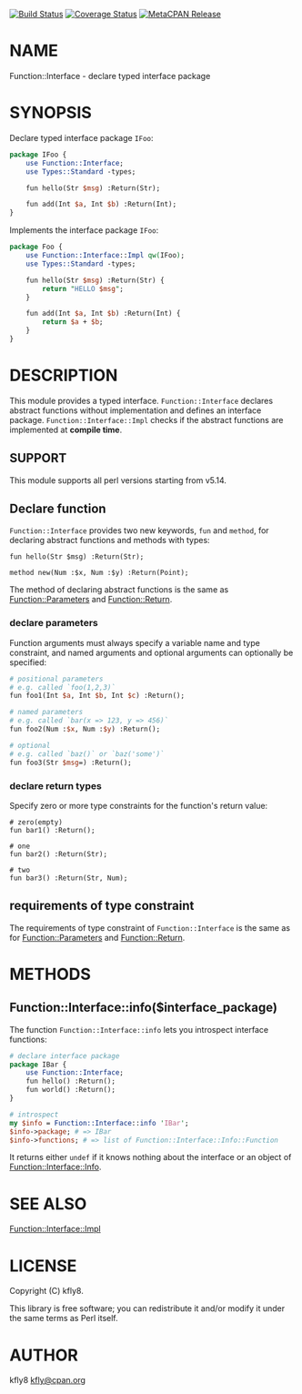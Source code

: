 [![Build Status](https://travis-ci.org/kfly8/p5-Function-Interface.svg?branch=master)](https://travis-ci.org/kfly8/p5-Function-Interface) [![Coverage Status](https://img.shields.io/coveralls/kfly8/p5-Function-Interface/master.svg?style=flat)](https://coveralls.io/r/kfly8/p5-Function-Interface?branch=master) [![MetaCPAN Release](https://badge.fury.io/pl/Function-Interface.svg)](https://metacpan.org/release/Function-Interface)
# NAME

Function::Interface - declare typed interface package

# SYNOPSIS

Declare typed interface package `IFoo`:

```perl
package IFoo {
    use Function::Interface;
    use Types::Standard -types;

    fun hello(Str $msg) :Return(Str);

    fun add(Int $a, Int $b) :Return(Int);
}
```

Implements the interface package `IFoo`:

```perl
package Foo {
    use Function::Interface::Impl qw(IFoo);
    use Types::Standard -types;

    fun hello(Str $msg) :Return(Str) {
        return "HELLO $msg";
    }

    fun add(Int $a, Int $b) :Return(Int) {
        return $a + $b;
    }
}
```

# DESCRIPTION

This module provides a typed interface.
`Function::Interface` declares abstract functions without implementation and defines an interface package.
`Function::Interface::Impl` checks if the abstract functions are implemented at **compile time**.

## SUPPORT

This module supports all perl versions starting from v5.14.

## Declare function

`Function::Interface` provides two new keywords, `fun` and `method`, for declaring abstract functions and methods with types:

```
fun hello(Str $msg) :Return(Str);

method new(Num :$x, Num :$y) :Return(Point);
```

The method of declaring abstract functions is the same as [Function::Parameters](https://metacpan.org/pod/Function::Parameters) and [Function::Return](https://metacpan.org/pod/Function::Return).

### declare parameters

Function arguments must always specify a variable name and type constraint, and named arguments and optional arguments can optionally be specified:

```perl
# positional parameters
# e.g. called `foo(1,2,3)`
fun foo1(Int $a, Int $b, Int $c) :Return();

# named parameters
# e.g. called `bar(x => 123, y => 456)`
fun foo2(Num :$x, Num :$y) :Return();

# optional
# e.g. called `baz()` or `baz('some')`
fun foo3(Str $msg=) :Return();
```

### declare return types

Specify zero or more type constraints for the function's return value:

```
# zero(empty)
fun bar1() :Return();

# one
fun bar2() :Return(Str);

# two
fun bar3() :Return(Str, Num);
```

## requirements of type constraint

The requirements of type constraint of `Function::Interface` is the same as for [Function::Parameters](https://metacpan.org/pod/Function::Parameters) and [Function::Return](https://metacpan.org/pod/Function::Return).

# METHODS

## Function::Interface::info($interface\_package)

The function `Function::Interface::info` lets you introspect interface functions:

```perl
# declare interface package
package IBar {
    use Function::Interface;
    fun hello() :Return();
    fun world() :Return();
}

# introspect
my $info = Function::Interface::info 'IBar';
$info->package; # => IBar
$info->functions; # => list of Function::Interface::Info::Function
```

It returns either `undef` if it knows nothing about the interface or an object of [Function::Interface::Info](https://metacpan.org/pod/Function::Interface::Info).

# SEE ALSO

[Function::Interface::Impl](https://metacpan.org/pod/Function::Interface::Impl)

# LICENSE

Copyright (C) kfly8.

This library is free software; you can redistribute it and/or modify
it under the same terms as Perl itself.

# AUTHOR

kfly8 <kfly@cpan.org>
